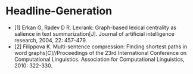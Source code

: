 # Headline-Generation

- [1] Erkan G, Radev D R. Lexrank: Graph-based lexical centrality as salience in text summarization[J]. Journal of artificial intelligence research, 2004, 22: 457-479.
- [2] Filippova K. Multi-sentence compression: Finding shortest paths in word graphs[C]//Proceedings of the 23rd International Conference on Computational Linguistics. Association for Computational Linguistics, 2010: 322-330.
